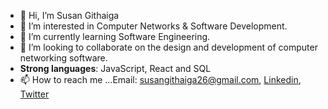 - 👋 Hi, I’m Susan Githaiga
- 👀 I’m interested in Computer Networks & Software Development.
- 🌱 I’m currently learning Software Engineering.
- 💞️ I’m looking to collaborate on the design and development of computer networking software.
- **Strong languages**: JavaScript, React and SQL
- 📫 How to reach me ...Email: susangithaiga26@gmail.com, [Linkedin](https://www.linkedin.com/in/susan-githaiga-2832b11aa/), [Twitter](https://twitter.com/Su_Githaiga)


<!---
SusanGithaigaN/SusanGithaigaN is a ✨ special ✨ repository because its `README.md` (this file) appears on your GitHub profile.
You can click the Preview link to take a look at your changes.
--->
